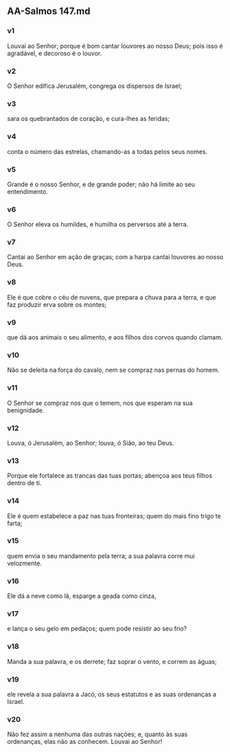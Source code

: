## AA-Salmos 147.md
### v1
 Louvai ao Senhor; porque é bom cantar louvores ao nosso Deus; pois isso é agradável, e decoroso é o louvor.
### v2
 O Senhor edifica Jerusalém, congrega os dispersos de Israel;
### v3
 sara os quebrantados de coração, e cura-lhes as feridas;
### v4
 conta o número das estrelas, chamando-as a todas pelos seus nomes.
### v5
 Grande é o nosso Senhor, e de grande poder; não há limite ao seu entendimento.
### v6
 O Senhor eleva os humildes, e humilha os perversos até a terra.
### v7
 Cantai ao Senhor em ação de graças; com a harpa cantai louvores ao nosso Deus.
### v8
 Ele é que cobre o céu de nuvens, que prepara a chuva para a terra, e que faz produzir erva sobre os montes;
### v9
 que dá aos animais o seu alimento, e aos filhos dos corvos quando clamam.
### v10
 Não se deleita na força do cavalo, nem se compraz nas pernas do homem.
### v11
 O Senhor se compraz nos que o temem, nos que esperam na sua benignidade.
### v12
 Louva, ó Jerusalém, ao Senhor; louva, ó Sião, ao teu Deus.
### v13
 Porque ele fortalece as trancas das tuas portas; abençoa aos teus filhos dentro de ti.
### v14
 Ele é quem estabelece a paz nas tuas fronteiras; quem do mais fino trigo te farta;
### v15
 quem envia o seu mandamento pela terra; a sua palavra corre mui velozmente.
### v16
 Ele dá a neve como lã, esparge a geada como cinza,
### v17
 e lança o seu gelo em pedaços; quem pode resistir ao seu frio?
### v18
 Manda a sua palavra, e os derrete; faz soprar o vento, e correm as águas;
### v19
 ele revela a sua palavra a Jacó, os seus estatutos e as suas ordenanças a Israel.
### v20
 Não fez assim a nenhuma das outras nações; e, quanto às suas ordenanças, elas não as conhecem. Louvai ao Senhor!

